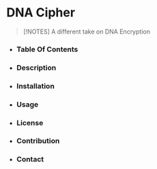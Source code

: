# DNA Cipher
 > [!NOTES]
 > A different take on DNA Encryption 

 - ### Table Of Contents

 - ### Description

 - ### Installation 

 - ### Usage

 - ### License

 - ### Contribution

 - ### Contact
